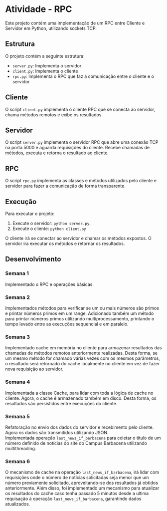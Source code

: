 # Atividade - RPC

Este projeto contém uma implementação de um RPC entre Cliente e Servidor em Python, utilizando sockets TCP.

## Estrutura

O projeto contém a seguinte estrutura:

- `server.py`: Implementa o servidor
- `client.py`: Implementa o cliente
- `rpc.py`: Implementa o RPC que faz a comunicação entre o cliente e o servidor

## Cliente

O script `client.py` implementa o cliente RPC que se conecta ao servidor, chama métodos remotos e exibe os resultados.

## Servidor

O script `server.py` implementa o servidor RPC que abre uma conexão TCP na porta 5000 e aguarda requisições do cliente. Recebe chamadas de métodos, executa  e retorna o resultado ao cliente.

## RPC

O script `rpc.py` implementa as classes e métodos utilizados pelo cliente e servidor para fazer a comunicação de forma transparente.

## Execução

Para executar o projeto:

1. Execute o servidor: `python server.py`.
2. Execute o cliente: `python client.py`

O cliente irá se conectar ao servidor e chamar os métodos expostos.
O servidor ira executar os métodos e retornar os resultados.

## Desenvolvimento

### Semana 1

Implementado o RPC e operações básicas.

### Semana 2

Implementados métodos para verificar se um ou mais números são primos e printar números primos em um range.
Adicionado também um método para printar números primos utilizando multiprocessamento, printando o tempo levado entre as execuções sequencial e em paralelo.

### Semana 3

Implementado cache em memória no cliente para armazenar resultados das chamadas de métodos remotos anteriormente realizadas. Desta forma, se um mesmo método for chamado várias vezes com os mesmos parâmetros, o resultado será retornado do cache localmente no cliente em vez de fazer nova requisição ao servidor.

### Semana 4

Implementada a classe Cache, para lidar com toda a lógica de cache no cliente. Agora, o cache é armazenado também em disco. Desta forma, os resultados são persistidos entre execuções do cliente.

### Semana 5

Refatoração no envio dos dados do servidor e recebimento pelo cliente. Agora os dados são transmitidos utilizando JSON.  
Implementada operação `last_news_if_barbacena` para coletar o título de um número definido de notícias do site do Campus Barbacena utilizando multithreading.

### Semana 6

O mecanismo de cache na operação `last_news_if_barbacena`, irá lidar com requisições onde o número de notícias solicitadas seja menor que um número previamente solicitado, aproveitando-se dos resultados já obtidos anteriormente. Além disso, foi implementado um mecanismo para atualizar os resultados do cache caso tenha passado 5 minutos desde a ultima requisação à operação `last_news_if_barbacena`, garantindo dados atualizados.
